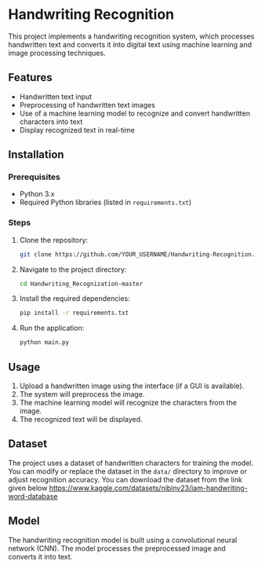 # Handwriting Recognition

This project implements a handwriting recognition system, which processes handwritten text and converts it into digital text using machine learning and image processing techniques.

## Features

- Handwritten text input
- Preprocessing of handwritten text images
- Use of a machine learning model to recognize and convert handwritten characters into text
- Display recognized text in real-time

## Installation

### Prerequisites

- Python 3.x
- Required Python libraries (listed in `requirements.txt`)

### Steps

1. Clone the repository:

    ```bash
    git clone https://github.com/YOUR_USERNAME/Handwriting-Recognition.git
    ```

2. Navigate to the project directory:

    ```bash
    cd Handwriting_Recognization-master
    ```

3. Install the required dependencies:

    ```bash
    pip install -r requirements.txt
    ```

4. Run the application:

    ```bash
    python main.py
    ```

## Usage

1. Upload a handwritten image using the interface (if a GUI is available).
2. The system will preprocess the image.
3. The machine learning model will recognize the characters from the image.
4. The recognized text will be displayed.

## Dataset

The project uses a dataset of handwritten characters for training the model. You can modify or replace the dataset in the `data/` directory to improve or adjust recognition accuracy. You can download the dataset from the link given below
https://www.kaggle.com/datasets/nibinv23/iam-handwriting-word-database

## Model

The handwriting recognition model is built using a convolutional neural network (CNN). The model processes the preprocessed image and converts it into text.
